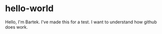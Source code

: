 # hello-world
Hello, I'm Bartek. I've made this for a test. I want to understand how github does work.
